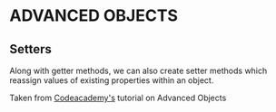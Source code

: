 <h1>ADVANCED OBJECTS</h1>
<h2>Setters</h2>
<p>Along with getter methods, we can also create setter methods which reassign values of existing properties within an object. </p>

Taken from [Codeacademy's](https://www.codecademy.com/courses/introduction-to-javascript/lessons/advanced-objects/exercises/setters) tutorial on Advanced Objects
